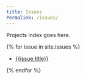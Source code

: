 ```yaml
---
title: Issues
Permalink: /issues/
---
```

Projects index goes here.

{% for issue in site.issues %}
  <ul>
  	<li>
  		<a href="{{site.baseurl}}{{issue.url}}">{{issue.title}}</a>
  	</li>
  </ul>
{% endfor %}